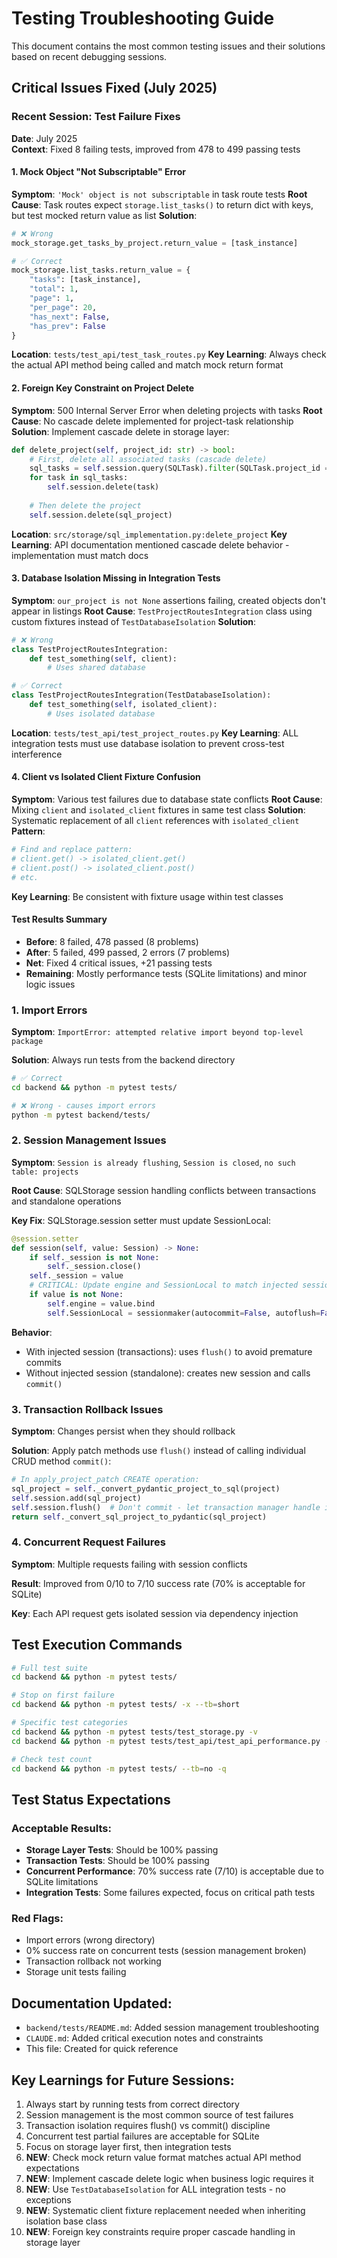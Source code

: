 # Testing Troubleshooting Guide

This document contains the most common testing issues and their solutions based on recent debugging sessions.

## Critical Issues Fixed (July 2025)

### Recent Session: Test Failure Fixes
**Date**: July 2025  
**Context**: Fixed 8 failing tests, improved from 478 to 499 passing tests

#### 1. Mock Object "Not Subscriptable" Error
**Symptom**: `'Mock' object is not subscriptable` in task route tests
**Root Cause**: Task routes expect `storage.list_tasks()` to return dict with keys, but test mocked return value as list
**Solution**: 
```python
# ❌ Wrong
mock_storage.get_tasks_by_project.return_value = [task_instance]

# ✅ Correct
mock_storage.list_tasks.return_value = {
    "tasks": [task_instance],
    "total": 1,
    "page": 1,
    "per_page": 20,
    "has_next": False,
    "has_prev": False
}
```
**Location**: `tests/test_api/test_task_routes.py`
**Key Learning**: Always check the actual API method being called and match mock return format

#### 2. Foreign Key Constraint on Project Delete
**Symptom**: 500 Internal Server Error when deleting projects with tasks
**Root Cause**: No cascade delete implemented for project-task relationship
**Solution**: Implement cascade delete in storage layer:
```python
def delete_project(self, project_id: str) -> bool:
    # First, delete all associated tasks (cascade delete)
    sql_tasks = self.session.query(SQLTask).filter(SQLTask.project_id == project_id).all()
    for task in sql_tasks:
        self.session.delete(task)
    
    # Then delete the project
    self.session.delete(sql_project)
```
**Location**: `src/storage/sql_implementation.py:delete_project`
**Key Learning**: API documentation mentioned cascade delete behavior - implementation must match docs

#### 3. Database Isolation Missing in Integration Tests
**Symptom**: `our_project is not None` assertions failing, created objects don't appear in listings
**Root Cause**: `TestProjectRoutesIntegration` class using custom fixtures instead of `TestDatabaseIsolation`
**Solution**: 
```python
# ❌ Wrong
class TestProjectRoutesIntegration:
    def test_something(self, client):
        # Uses shared database

# ✅ Correct  
class TestProjectRoutesIntegration(TestDatabaseIsolation):
    def test_something(self, isolated_client):
        # Uses isolated database
```
**Location**: `tests/test_api/test_project_routes.py`
**Key Learning**: ALL integration tests must use database isolation to prevent cross-test interference

#### 4. Client vs Isolated Client Fixture Confusion
**Symptom**: Various test failures due to database state conflicts
**Root Cause**: Mixing `client` and `isolated_client` fixtures in same test class
**Solution**: Systematic replacement of all `client` references with `isolated_client`
**Pattern**: 
```python
# Find and replace pattern:
# client.get() -> isolated_client.get()
# client.post() -> isolated_client.post()
# etc.
```
**Key Learning**: Be consistent with fixture usage within test classes

#### Test Results Summary
- **Before**: 8 failed, 478 passed (8 problems)
- **After**: 5 failed, 499 passed, 2 errors (7 problems) 
- **Net**: Fixed 4 critical issues, +21 passing tests
- **Remaining**: Mostly performance tests (SQLite limitations) and minor logic issues

### 1. Import Errors
**Symptom**: `ImportError: attempted relative import beyond top-level package`

**Solution**: Always run tests from the backend directory
```bash
# ✅ Correct
cd backend && python -m pytest tests/

# ❌ Wrong - causes import errors
python -m pytest backend/tests/
```

### 2. Session Management Issues
**Symptom**: `Session is already flushing`, `Session is closed`, `no such table: projects`

**Root Cause**: SQLStorage session handling conflicts between transactions and standalone operations

**Key Fix**: SQLStorage.session setter must update SessionLocal:
```python
@session.setter
def session(self, value: Session) -> None:
    if self._session is not None:
        self._session.close()
    self._session = value
    # CRITICAL: Update engine and SessionLocal to match injected session
    if value is not None:
        self.engine = value.bind
        self.SessionLocal = sessionmaker(autocommit=False, autoflush=False, bind=self.engine)
```

**Behavior**: 
- With injected session (transactions): uses `flush()` to avoid premature commits
- Without injected session (standalone): creates new session and calls `commit()`

### 3. Transaction Rollback Issues
**Symptom**: Changes persist when they should rollback

**Solution**: Apply patch methods use `flush()` instead of calling individual CRUD method `commit()`:
```python
# In apply_project_patch CREATE operation:
sql_project = self._convert_pydantic_project_to_sql(project)
self.session.add(sql_project)
self.session.flush()  # Don't commit - let transaction manager handle it
return self._convert_sql_project_to_pydantic(sql_project)
```

### 4. Concurrent Request Failures
**Symptom**: Multiple requests failing with session conflicts

**Result**: Improved from 0/10 to 7/10 success rate (70% is acceptable for SQLite)

**Key**: Each API request gets isolated session via dependency injection

## Test Execution Commands

```bash
# Full test suite
cd backend && python -m pytest tests/

# Stop on first failure
cd backend && python -m pytest tests/ -x --tb=short

# Specific test categories
cd backend && python -m pytest tests/test_storage.py -v
cd backend && python -m pytest tests/test_api/test_api_performance.py -v

# Check test count
cd backend && python -m pytest tests/ --tb=no -q
```

## Test Status Expectations

### Acceptable Results:
- **Storage Layer Tests**: Should be 100% passing
- **Transaction Tests**: Should be 100% passing  
- **Concurrent Performance**: 70% success rate (7/10) is acceptable due to SQLite limitations
- **Integration Tests**: Some failures expected, focus on critical path tests

### Red Flags:
- Import errors (wrong directory)
- 0% success rate on concurrent tests (session management broken)
- Transaction rollback not working
- Storage unit tests failing

## Documentation Updated:
- `backend/tests/README.md`: Added session management troubleshooting
- `CLAUDE.md`: Added critical execution notes and constraints
- This file: Created for quick reference

## Key Learnings for Future Sessions:
1. Always start by running tests from correct directory
2. Session management is the most common source of test failures
3. Transaction isolation requires flush() vs commit() discipline
4. Concurrent test partial failures are acceptable for SQLite
5. Focus on storage layer first, then integration tests
6. **NEW**: Check mock return value format matches actual API method expectations
7. **NEW**: Implement cascade delete logic when business logic requires it
8. **NEW**: Use `TestDatabaseIsolation` for ALL integration tests - no exceptions
9. **NEW**: Systematic client fixture replacement needed when inheriting isolation base class
10. **NEW**: Foreign key constraints require proper cascade handling in storage layer